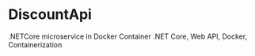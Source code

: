 # DiscountApi
.NETCore microservice in Docker Container .NET Core, Web API, Docker, Containerization
